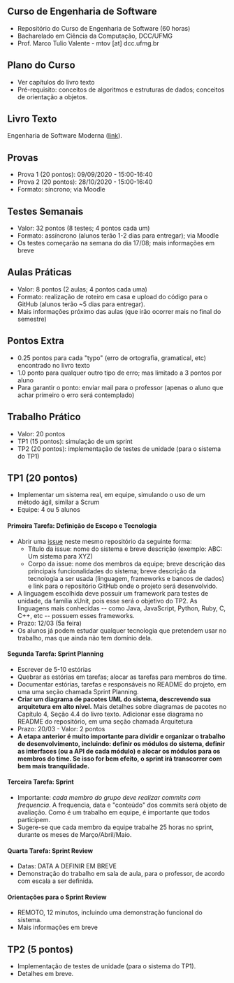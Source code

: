 ## Curso de Engenharia de Software

* Repositório do Curso de Engenharia de Software (60 horas)
* Bacharelado em Ciência da Computação, DCC/UFMG
* Prof. Marco Tulio Valente - mtov [at] dcc.ufmg.br

## Plano do Curso

* Ver capítulos do livro texto
* Pré-requisito: conceitos de algoritmos e estruturas de dados; conceitos de orientação a objetos.

## Livro Texto

Engenharia de Software Moderna ([link](https://engsoftmoderna.info)).

## Provas

* Prova 1 (20 pontos): 09/09/2020 - 15:00-16:40
* Prova 2 (20 pontos): 28/10/2020 - 15:00-16:40
* Formato: síncrono; via Moodle

## Testes Semanais

* Valor: 32 pontos (8 testes; 4 pontos cada um)
* Formato: assíncrono (alunos terão 1-2 dias para entregar); via Moodle
* Os testes começarão na semana do dia 17/08; mais informações em breve

## Aulas Práticas 

* Valor: 8 pontos (2 aulas; 4 pontos cada uma)
* Formato: realização de roteiro em casa e upload do código para o GitHub (alunos terão ~5 dias para entregar).
* Mais informações próximo das aulas (que irão ocorrer mais no final do semestre)

## Pontos Extra

* 0.25 pontos para cada "typo" (erro de ortografia, gramatical, etc) encontrado no livro texto
* 1.0 ponto para qualquer outro tipo de erro; mas limitado a 3 pontos por aluno
* Para garantir o ponto: enviar mail para o professor (apenas o aluno que achar primeiro o erro será contemplado)

## Trabalho Prático

* Valor: 20 pontos
* TP1 (15 pontos): simulação de um sprint
* TP2 (20 pontos): implementação de testes de unidade (para o sistema do TP1)

## TP1 (20 pontos)

* Implementar um sistema real, em equipe, simulando o uso de um método ágil, similar a Scrum
* Equipe: 4 ou 5 alunos

#### Primeira Tarefa: Definição de Escopo e Tecnologia

* Abrir uma [issue](https://github.com/aserg-ufmg/CursoEngenhariaSoftware/issues) neste mesmo repositório da seguinte forma:
  * Título da issue: nome do sistema e breve descrição (exemplo: ABC: Um sistema para XYZ)
  * Corpo da issue: nome dos membros da equipe; breve descrição das principais funcionalidades do sistema; breve descrição da tecnologia a ser usada (linguagem, frameworks e bancos de dados) e link para o repositório GitHub onde o projeto será desenvolvido.
* A linguagem escolhida deve possuir um framework para testes de unidade, da família xUnit, pois esse será o objetivo do TP2. As linguagens mais conhecidas -- como Java, JavaScript, Python, Ruby, C, C++, etc -- possuem esses frameworks.
* Prazo: 12/03 (5a feira)
* Os alunos já podem estudar qualquer tecnologia que pretendem usar no trabalho, mas que ainda não tem domínio dela.

#### Segunda Tarefa: Sprint Planning

* Escrever de 5-10 estórias
* Quebrar as estórias em tarefas; alocar as tarefas para membros do time. 
* Documentar estórias, tarefas e responsáveis no README do projeto, em uma uma seção chamada Sprint Planning.
* **Criar um diagrama de pacotes UML do sistema, descrevendo sua arquitetura em alto nível.** Mais detalhes sobre diagramas de pacotes no Capítulo 4, Seção 4.4 do livro texto. Adicionar esse diagrama no README do repositório, em uma seção chamada Arquitetura
* Prazo: 20/03 - Valor: 2 pontos
* **A etapa anterior é muito importante para dividir e organizar o trabalho de desenvolvimento, incluindo: definir os módulos do sistema, definir as interfaces (ou a API de cada módulo) e alocar os módulos para os membros do time. Se isso for bem efeito, o sprint irá transcorrer com bem mais tranquilidade.**

#### Terceira Tarefa: Sprint

* Importante: *cada membro do grupo deve realizar commits com frequencia*. A frequencia, data e "conteúdo" dos commits será objeto de avaliação. Como é um trabalho em equipe, é importante que todos participem.
* Sugere-se que cada membro da equipe trabalhe 25 horas no sprint, durante os meses de Março/Abril/Maio.

#### Quarta Tarefa: Sprint Review

* Datas: DATA A DEFINIR EM BREVE
* Demonstração do trabalho em sala de aula, para o professor, de acordo com escala a ser definida.

#### Orientações para o Sprint Review

* REMOTO, 12 minutos, incluindo uma demonstração funcional do sistema.
* Mais informações em breve

## TP2 (5 pontos)

* Implementação de testes de unidade (para o sistema do TP1). 
* Detalhes em breve.
